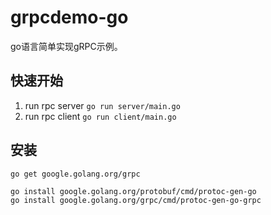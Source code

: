 # grpcdemo-go

go语言简单实现gRPC示例。

## 快速开始
1. run rpc server `go run server/main.go`
2. run rpc client `go run client/main.go`

## 安装
```shell
go get google.golang.org/grpc

go install google.golang.org/protobuf/cmd/protoc-gen-go
go install google.golang.org/grpc/cmd/protoc-gen-go-grpc
```